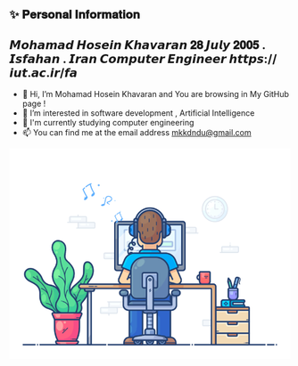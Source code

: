 ✨ 𝐏𝐞𝐫𝐬𝐨𝐧𝐚𝐥 𝐈𝐧𝐟𝐨𝐫𝐦𝐚𝐭𝐢𝐨𝐧
--------------------------------------------
𝙈𝙤𝙝𝙖𝙢𝙖𝙙 𝙃𝙤𝙨𝙚𝙞𝙣 𝙆𝙝𝙖𝙫𝙖𝙧𝙖𝙣
𝟐𝟖 𝙅𝙪𝙡𝙮 𝟐𝟎𝟎𝟓 .  𝙄𝙨𝙛𝙖𝙝𝙖𝙣 . 𝙄𝙧𝙖𝙣
𝘾𝙤𝙢𝙥𝙪𝙩𝙚𝙧 𝙀𝙣𝙜𝙞𝙣𝙚𝙚𝙧  𝙝𝙩𝙩𝙥𝙨://𝙞𝙪𝙩.𝙖𝙘.𝙞𝙧/𝙛𝙖
--------------------------------------------

- 👋 Hi, I’m Mohamad Hosein Khavaran and You are browsing in  My GitHub page !
- 👀 I’m interested in software development ,  Artificial Intelligence 
- 🌱 I'm currently studying computer engineering
- 📫 You can find me at the email address mkkdndu@gmail.com


![2023-WWW-gif](https://github.com/MohamadKhavaran/MohamadKhavaran/blob/main/2023-WWW-gif.gif)
